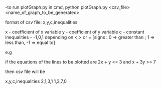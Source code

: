 -to run plotGraph.py
in cmd,
python plotGraph.py <csv_file> <name_of_graph_to_be_generated>

format of csv file:
x,y,c,inequalities

x - coefficient of x variable 
y - coefficient of y variable
c - constant
inequalities - -1,0,1 depending on <,> or = [signs : 0 => greater than ; 1 => less than, -1 => equal to]

e.g

if the equations of the lines to be plotted are
2x + y <= 3 and
x + 3y >= 7

then csv file will be

x,y,c,inequalities
2,1,3,1
1,3,7,0